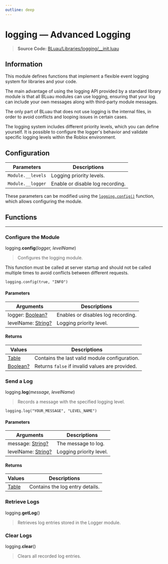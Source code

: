 ```yaml
---
outline: deep
---
```


# logging — Advanced Logging  

> **Source Code:** [BLuau/Libraries/logging/__init.luau](https://github.com/blockguard-sf/BLuau/blob/master/BLuau/Libraries/logging/__init.luau)  

## Information  

This module defines functions that implement a flexible event logging system for libraries and your code.  

The main advantage of using the logging API provided by a standard library module is that all BLuau modules can use logging, ensuring that your log can include your own messages along with third-party module messages.  

The only part of BLuau that does not use logging is the internal files, in order to avoid conflicts and looping issues in certain cases.  

The logging system includes different priority levels, which you can define yourself. It is possible to configure the logger's behavior and validate specific logging levels within the Roblox environment.  

## Configuration  

| Parameters        | Descriptions  |  
|------------------|--------------|  
| `Module.__levels` | Logging priority levels. |  
| `Module.__logger` | Enable or disable log recording. |  

These parameters can be modified using the [`logging.config()`](#configure-the-module) function, which allows configuring the module.  

## Functions  

---  

### Configure the Module  

logging.**config**(_logger, levelName_)  

> Configures the logging module.  

This function must be called at server startup and should not be called multiple times to avoid conflicts between different requests.  

```luau  
logging.config(true, "INFO")  
```  

#### Parameters  

| Arguments  | Descriptions  |  
|-----------|--------------|  
| logger: [Boolean?](https://create.roblox.com/docs/luau/booleans) | Enables or disables log recording. |  
| levelName: [String?](https://create.roblox.com/docs/luau/strings) | Logging priority level. |  

#### Returns  

| Values  | Descriptions  |  
|---------|--------------|  
| [Table](https://create.roblox.com/docs/luau/tables) | Contains the last valid module configuration. |  
| [Boolean?](https://create.roblox.com/docs/luau/booleans) | Returns `false` if invalid values are provided. |  

### Send a Log  

logging.**log**(_message, levelName_)  

> Records a message with the specified logging level.  

```luau  
logging.log("YOUR_MESSAGE", "LEVEL_NAME")  
```  

#### Parameters  

| Arguments  | Descriptions  |  
|-----------|--------------|  
| message: [String?](https://create.roblox.com/docs/luau/strings) | The message to log. |  
| levelName: [String?](https://create.roblox.com/docs/luau/strings) | Logging priority level. |  

#### Returns  

| Values  | Descriptions  |  
|---------|--------------|  
| [Table](https://create.roblox.com/docs/luau/tables) | Contains the log entry details. |  

### Retrieve Logs  

logging.**getLog**()  

> Retrieves log entries stored in the Logger module.  

### Clear Logs  

logging.**clear**()  

> Clears all recorded log entries.  
